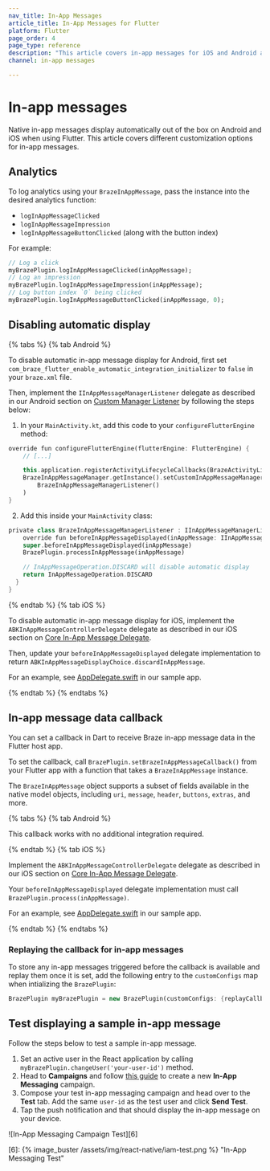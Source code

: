 ```yaml
---
nav_title: In-App Messages
article_title: In-App Messages for Flutter
platform: Flutter
page_order: 4
page_type: reference
description: "This article covers in-app messages for iOS and Android apps using Flutter, including customizing and logging analytics."
channel: in-app messages

---
```


# In-app messages

Native in-app messages display automatically out of the box on Android and iOS when using Flutter. This article covers different customization options for in-app messages.

## Analytics

To log analytics using your `BrazeInAppMessage`, pass the instance into the desired analytics function:
- `logInAppMessageClicked`
- `logInAppMessageImpression`
- `logInAppMessageButtonClicked` (along with the button index)

For example:
```dart
// Log a click
myBrazePlugin.logInAppMessageClicked(inAppMessage);
// Log an impression
myBrazePlugin.logInAppMessageImpression(inAppMessage);
// Log button index `0` being clicked
myBrazePlugin.logInAppMessageButtonClicked(inAppMessage, 0);
```

## Disabling automatic display

{% tabs %}
{% tab Android %}

To disable automatic in-app message display for Android, first set `com_braze_flutter_enable_automatic_integration_initializer` to `false` in your `braze.xml` file.

Then, implement the `IInAppMessageManagerListener` delegate as described in our Android section on [Custom Manager Listener]({{site.baseurl}}/developer_guide/platform_integration_guides/android/in-app_messaging/customization/#custom-manager-listener) by following the steps below:

1. In your `MainActivity.kt`, add this code to your `configureFlutterEngine` method:
```dart
override fun configureFlutterEngine(flutterEngine: FlutterEngine) {
	// [...]

	this.application.registerActivityLifecycleCallbacks(BrazeActivityLifecycleCallbackListener())
	BrazeInAppMessageManager.getInstance().setCustomInAppMessageManagerListener(
	    BrazeInAppMessageManagerListener()
	)
}
```

2. Add this inside your `MainActivity` class:
```dart
private class BrazeInAppMessageManagerListener : IInAppMessageManagerListener {
	override fun beforeInAppMessageDisplayed(inAppMessage: IInAppMessage): InAppMessageOperation {
    super.beforeInAppMessageDisplayed(inAppMessage)
    BrazePlugin.processInAppMessage(inAppMessage)

    // InAppMessageOperation.DISCARD will disable automatic display
    return InAppMessageOperation.DISCARD
  }
}
```

{% endtab %}
{% tab iOS %}

To disable automatic in-app message display for iOS, implement the `ABKInAppMessageControllerDelegate` delegate as described in our iOS section on [Core In-App Message Delegate]({{site.baseurl}}/developer_guide/platform_integration_guides/ios/in-app_messaging/customization/#core-in-app-message-controller-delegate).

Then, update your `beforeInAppMessageDisplayed` delegate implementation to return `ABKInAppMessageDisplayChoice.discardInAppMessage`.

For an example, see [AppDelegate.swift](https://github.com/braze-inc/braze-flutter-sdk/blob/master/example/ios/Runner/AppDelegate.swift) in our sample app.

{% endtab %}
{% endtabs %}

## In-app message data callback

You can set a callback in Dart to receive Braze in-app message data in the Flutter host app.

To set the callback, call `BrazePlugin.setBrazeInAppMessageCallback()` from your Flutter app with a function that takes a `BrazeInAppMessage` instance.

The `BrazeInAppMessage` object supports a subset of fields available in the native model objects, including `uri`, `message`, `header`, `buttons`, `extras`, and more.

{% tabs %}
{% tab Android %}

This callback works with no additional integration required.

{% endtab %}
{% tab iOS %}

Implement the `ABKInAppMessageControllerDelegate` delegate as described in our iOS section on [Core In-App Message Delegate]({{site.baseurl}}/developer_guide/platform_integration_guides/ios/in-app_messaging/customization/#core-in-app-message-controller-delegate).

Your `beforeInAppMessageDisplayed` delegate implementation must call `BrazePlugin.process(inAppMessage)`.

For an example, see [AppDelegate.swift](https://github.com/braze-inc/braze-flutter-sdk/blob/master/example/ios/Runner/AppDelegate.swift) in our sample app.

{% endtab %}
{% endtabs %}

### Replaying the callback for in-app messages

To store any in-app messages triggered before the callback is available and replay them once it is set, add the following entry to the `customConfigs` map when intializing the `BrazePlugin`:
```dart
BrazePlugin myBrazePlugin = new BrazePlugin(customConfigs: {replayCallbacksConfigKey: true});
```

## Test displaying a sample in-app message

Follow the steps below to test a sample in-app message.

1. Set an active user in the React application by calling `myBrazePlugin.changeUser('your-user-id')` method.
2. Head to **Campaigns** and follow [this guide][5] to create a new **In-App Messaging** campaign.
3. Compose your test in-app messaging campaign and head over to the **Test** tab. Add the same `user-id` as the test user and click **Send Test**.
4. Tap the push notification and that should display the in-app message on your device.

![In-App Messaging Campaign Test][6]

[5]: {{site.baseurl}}/user_guide/message_building_by_channel/in-app_messages/create/
[6]: {% image_buster /assets/img/react-native/iam-test.png %} "In-App Messaging Test"
